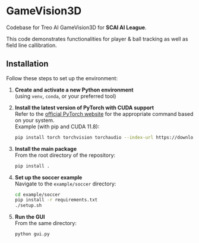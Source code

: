 # GameVision3D

Codebase for Treo AI GameVision3D for **SCAI AI League**.

This code demonstrates functionalities for player & ball tracking as well as field line callibration.

## Installation

Follow these steps to set up the environment:

1. **Create and activate a new Python environment**  
   (using `venv`, `conda`, or your preferred tool)

2. **Install the latest version of PyTorch with CUDA support**  
   Refer to the [official PyTorch website](https://pytorch.org/get-started/locally/) for the appropriate command based on your system.  
   Example (with pip and CUDA 11.8):  
   ```bash
   pip install torch torchvision torchaudio --index-url https://download.pytorch.org/whl/cu118
   ```

3. **Install the main package**  
   From the root directory of the repository:
   ```bash
   pip install .
   ```

4. **Set up the soccer example**  
   Navigate to the `example/soccer` directory:
   ```bash
   cd example/soccer
   pip install -r requirements.txt
   ./setup.sh
   ```

5. **Run the GUI**  
   From the same directory:
   ```bash
   python gui.py
   ```
